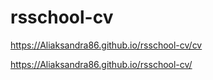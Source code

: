 # rsschool-cv
https://Aliaksandra86.github.io/rsschool-cv/cv 

https://Aliaksandra86.github.io/rsschool-cv/
